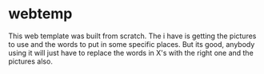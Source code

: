 # webtemp

This web template was built from scratch. The i have is getting the pictures to use and the words to put in some specific places. But its good, anybody using it will just have to replace the words in X's with the right one and the pictures also.
